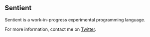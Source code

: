 ## Sentient

Sentient is a work-in-progress experimental programming language.

For more information, contact me on [Twitter](https://twitter.com/cpatuzzo).
